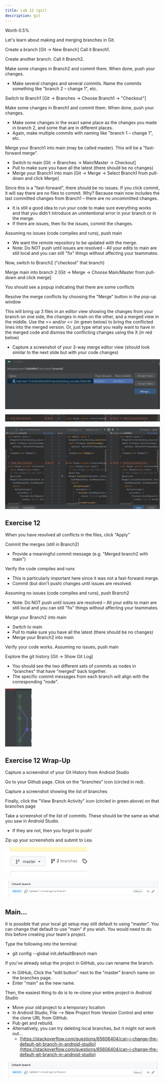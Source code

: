 ```yaml
---
title: Lab 12 (git)
description: git
---
```


Worth 0.5%

Let's learn about making and merging branches in Git.

Create a branch [Git -> New Branch] Call it Branch1.

Create another branch. Call it Branch2.

Make some changes in Branch2 and commit them. When done, push your changes.

- Make several changes and several commits. Name the commits something like "branch 2 – change 1", etc.

Switch to Branch1 [Git -> Branches -> Choose Branch1 -> "Checkout"]

Make some changes in Branch1 and commit them. When done, push your changes.

- Make some changes in the exact same place as the changes you made in branch 2, and some that are in different places.
- Again, make multiple commits with naming like "branch 1 – change 1", etc.

Merge your Branch1 into main (may be called master). This will be a "fast-forward merge".

- Switch to main [Git -> Branches -> Main/Master -> Checkout]
- Pull to make sure you have all the latest (there should be no changes)
- Merge your Branch1 into main [Git -> Merge -> Select Branch1 from pull-down and click Merge]

Since this is a "fast-forward", there should be no issues. If you click commit, it will say there are no files to commit. Why? Because main now includes the last committed changes from Branch1 – there are no uncommitted changes.

- It is still a good idea to run your code to make sure everything works and that you didn't introduce an unintentional error in your branch or in the merge.
- If there are issues, then fix the issues, commit the changes.

Assuming no issues (code compiles and runs), push main

- We want the remote repository to be updated with the merge.
- Note: Do NOT push until issues are resolved – All your edits to main are still local and you can still "fix" things without affecting your teammates.

Now, switch to Branch2 ("checkout" that branch)

Merge main into branch 2 [Git -> Merge -> Choose Main/Master from pull-down and click merge]

You should see a popup indicating that there are some conflicts

Resolve the merge conflicts by choosing the "Merge" button in the pop-up window

This will bring up 3 files in an editor view showing the changes from your branch on one side, the changes in main on the other, and a merged view in the middle. Use the >> and/or << (in green below) to bring the conflicted lines into the merged version. Or, just type what you really want to have in the merged code and dismiss the conflicting changes using the X (in red below)

- Capture a screenshot of your 3-way merge editor view (should look similar to the next slide but with your code changes)

![](./img/Multiplatform_Day_15_rev1.png)

![](./img/Multiplatform_Day_15_rev2.png)

![](./img/Multiplatform_Day_15_rev3.png)

## Exercise 12

When you have resolved all conflicts in the files, click "Apply"

Commit the merges (still in Branch2)

- Provide a meaningful commit message (e.g. "Merged branch2 with main")

Verify the code compiles and runs

- This is particularly important here since it was not a fast-forward merge.
- Commit (but don't push) changes until issues are resolved.

Assuming no issues (code compiles and runs), push Branch2

- Note: Do NOT push until issues are resolved – All your edits to main are still local and you can still "fix" things without affecting your teammates.

Merge your Branch2 into main

- Switch to main
- Pull to make sure you have all the latest (there should be no changes)
- Merge your Branch2 into main

Verify your code works. Assuming no issues, push main

Explore the git history [Git -> Show Git Log]

- You should see the two different sets of commits as nodes in "branches" that have "merged" back together.
- The specific commit messages from each branch will align with the corresponding "node".

![](./img/Multiplatform_Day_15_rev4.png)

## Exercise 12 Wrap-Up

Capture a screenshot of your Git History from Android Studio

Go to your Github page. Click on the "branches" icon (circled in red).

Capture a screenshot showing the list of branches

Finally, click the "View Branch Activity" icon (circled in green above) on that branches page

Take a screenshot of the list of commits. These should be the same as what you saw in Android Studio.

- If they are not, then you forgot to push!

Zip up your screenshots and submit to Lea.

![](./img/Multiplatform_Day_15_rev5.png)

![](./img/Multiplatform_Day_15_rev6.png)

## Main…

It is possible that your local git setup may still default to using "master". You can change that default to use "main" if you wish. You would need to do this before creating your team's project.

Type the following into the terminal:

- git config --global init.defaultBranch main

If you've already setup the project in GitHub, you can rename the branch.

- In GitHub, Click the "edit button" next to the "master" branch name on the branches page.
- Enter "main" as the new name.

Then, the easiest thing to do is to re-clone your entire project in Android Studio

- Move your old project to a temporary location
- In Android Studio, File –> New Project from Version Control and enter the clone URL from GitHub.
- Pub get and rebuild.
- Alternatively, you can try deleting local branches, but it might not work out…
  - [https://stackoverflow.com/questions/65606404/can-i-change-the-default-git-branch-in-android-studio](https://stackoverflow.com/questions/65606404/can-i-change-the-default-git-branch-in-android-studio)

![](./img/Multiplatform_Day_15_rev7.png)
